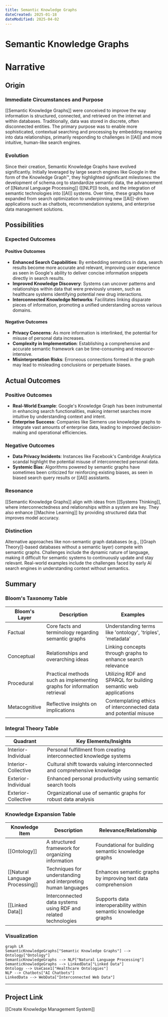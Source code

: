 ```yaml
---
title: Semantic Knowledge Graphs
dateCreated: 2025-01-18
dateModified: 2025-04-02
---
```


# Semantic Knowledge Graphs

# Narrative

## Origin

### Immediate Circumstances and Purpose

[[Semantic Knowledge Graphs]] were conceived to improve the way information is structured, connected, and retrieved on the internet and within databases. Traditionally, data was stored in discrete, often disconnected entities. The primary purpose was to enable more sophisticated, contextual searching and processing by embedding meaning into data relationships, primarily responding to challenges in [[AI]] and more intuitive, human-like search engines.

### Evolution

Since their creation, Semantic Knowledge Graphs have evolved significantly. Initially leveraged by large search engines like Google in the form of the Knowledge Graph™, they highlighted significant milestones: the development of schema.org to standardize semantic data, the advancement of [[Natural Language Processing]] ([[NLP]]) tools, and the integration of semantic technologies into [[AI]] systems. Over time, these graphs have expanded from search optimization to underpinning new [[AI]]-driven applications such as chatbots, recommendation systems, and enterprise data management solutions.

## Possibilities

### Expected Outcomes

#### Positive Outcomes

- **Enhanced Search Capabilities**: By embedding semantics in data, search results become more accurate and relevant, improving user experience as seen in Google's ability to deliver concise information snippets directly in search results.
- **Improved Knowledge Discovery**: Systems can uncover patterns and relationships within data that were previously unseen, such as healthcare systems identifying potential new drug interactions.
- **Interconnected Knowledge Networks**: Facilitates linking disparate pieces of information, promoting a unified understanding across various domains.

#### Negative Outcomes

- **Privacy Concerns**: As more information is interlinked, the potential for misuse of personal data increases.
- **Complexity in Implementation**: Establishing a comprehensive and accurate semantic framework can be time-consuming and resource-intensive.
- **Misinterpretation Risks**: Erroneous connections formed in the graph may lead to misleading conclusions or perpetuate biases.

## Actual Outcomes

### Positive Outcomes

- **Real-World Example**: Google's Knowledge Graph has been instrumental in enhancing search functionalities, making internet searches more intuitive by understanding context and intent.
- **Enterprise Success**: Companies like Siemens use knowledge graphs to integrate vast amounts of enterprise data, leading to improved decision-making and operational efficiencies.

### Negative Outcomes

- **Data Privacy Incidents**: Instances like Facebook's Cambridge Analytica scandal highlight the potential misuse of interconnected personal data.
- **Systemic Bias**: Algorithms powered by semantic graphs have sometimes been criticized for reinforcing existing biases, as seen in biased search query results or [[AI]] assistants.

### Resonance

[[Semantic Knowledge Graphs]] align with ideas from [[Systems Thinking]], where interconnectedness and relationships within a system are key. They also enhance [[Machine Learning]] by providing structured data that improves model accuracy.

### Distinction

Alternative approaches like non-semantic graph databases (e.g., [[Graph Theory]]-based databases without a semantic layer) compete with semantic graphs. Challenges include the dynamic nature of language, making it difficult for semantic systems to continuously update and stay relevant. Real-world examples include the challenges faced by early AI search engines in understanding context without semantics.

## Summary

### Bloom's Taxonomy Table

| **Bloom's Layer**   | **Description**                                | **Examples**                                          |
|-----------------|--------------------------------------------|---------------------------------------------------|
| Factual         | Core facts and terminology regarding semantic graphs | Understanding terms like 'ontology', 'triples', 'metadata'              |
| Conceptual      | Relationships and overarching ideas        | Linking concepts through graphs to enhance search relevance           |
| Procedural      | Practical methods such as implementing graphs for information retrieval | Utilizing RDF and SPARQL for building semantic web applications |
| Metacognitive   | Reflective insights on implications          | Contemplating ethics of interconnected data and potential misuse |

### Integral Theory Table

| **Quadrant**            | **Key Elements/Insights**                             |
| ----------------------- | ----------------------------------------------------- |
| Interior-Individual     | Personal fulfillment from creating interconnected knowledge systems |
| Interior-Collective     | Cultural shift towards valuing interconnected and comprehensive knowledge |
| Exterior-Individual     | Enhanced personal productivity using semantic search tools |
| Exterior-Collective     | Organizational use of semantic graphs for robust data analysis |

### Knowledge Expansion Table

| **Knowledge Item**              | **Description**                                                | **Relevance/Relationship**                                      |
| ------------------------------- | -------------------------------------------------------------- | --------------------------------------------------------------- |
| [[Ontology]]                    | A structured framework for organizing information              | Foundational for building semantic knowledge graphs             |
| [[Natural Language Processing]] | Techniques for understanding and interpreting human languages  | Enhances semantic graphs by improving text data comprehension   |
| [[Linked Data]]                 | Interconnected data systems using RDF and related technologies | Supports data interoperability within semantic knowledge graphs |

### Visualization

```mermaid
graph LR
SemanticKnowledgeGraphs["Semantic Knowledge Graphs"] --> Ontology["Ontology"]
SemanticKnowledgeGraphs --> NLP["Natural Language Processing"]
SemanticKnowledgeGraphs --> LinkedData["Linked Data"]
Ontology --> UseCase1["Healthcare Ontologies"]
NLP --> Chatbots["AI Chatbots"]
LinkedData --> WebData["Interconnected Web Data"]
```

---

## Project Link

[[Create Knowledge Management System]]
